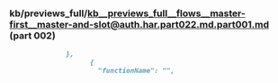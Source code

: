 ### kb/previews_full/kb__previews_full__flows__master-first__master-and-slot@auth.har.part022.md.part001.md (part 002)

```md
              },
                    {
                      "functionName": "",
               
```

```
